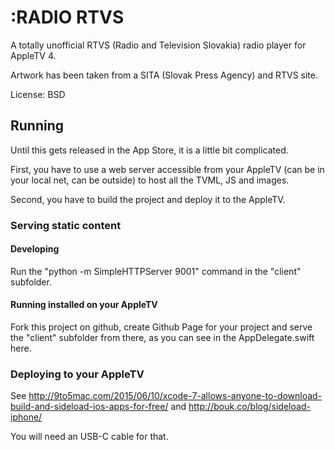# :RADIO RTVS

A totally unofficial RTVS (Radio and Television Slovakia) radio player for AppleTV 4.

Artwork has been taken from a SITA (Slovak Press Agency) and RTVS site.

License: BSD

## Running
Until this gets released in the App Store, it is a little bit complicated.

First, you have to use a web server accessible from your AppleTV (can be in your local net, can be outside) to host all the TVML, JS and images.

Second, you have to build the project and deploy it to the AppleTV.

### Serving static content
#### Developing
Run the "python -m SimpleHTTPServer 9001" command in the "client" subfolder.

#### Running installed on your AppleTV
Fork this project on github, create Github Page for your project and serve the "client" subfolder from there, as you can see in the AppDelegate.swift here.

### Deploying to your AppleTV
See http://9to5mac.com/2015/06/10/xcode-7-allows-anyone-to-download-build-and-sideload-ios-apps-for-free/ and http://bouk.co/blog/sideload-iphone/

You will need an USB-C cable for that.
